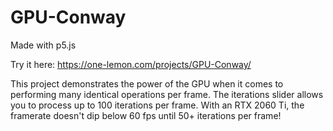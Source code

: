 # GPU-Conway
 Made with p5.js
 
 Try it here: https://one-lemon.com/projects/GPU-Conway/
 
 This project demonstrates the power of the GPU when it comes to performing many identical operations per frame. The iterations slider allows you to process up to 100 iterations per frame. With an RTX 2060 Ti, the framerate doesn't dip below 60 fps until 50+ iterations per frame!
 
